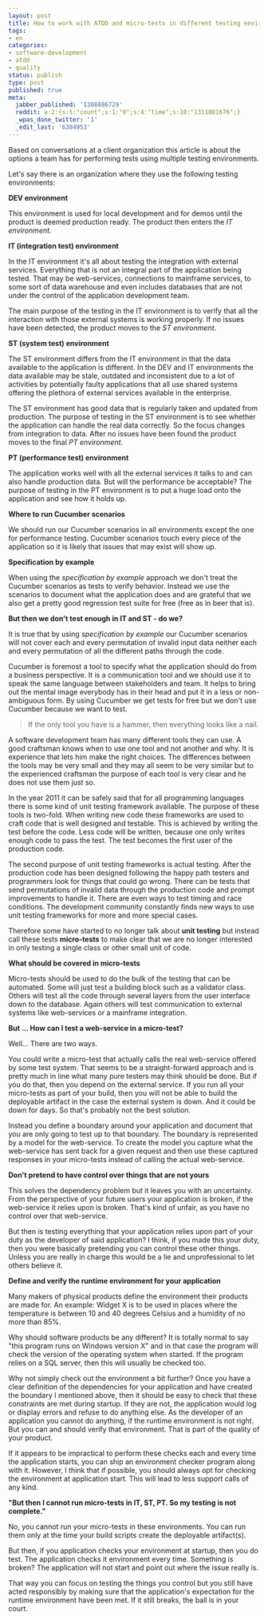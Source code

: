 ```yaml
---
layout: post
title: How to work with ATDD and micro-tests in different testing environments
tags:
- en
categories:
- software-development
- atdd
- quality
status: publish
type: post
published: true
meta:
  jabber_published: '1308886729'
  reddit: a:2:{s:5:"count";s:1:"0";s:4:"time";s:10:"1311001676";}
  _wpas_done_twitter: '1'
  _edit_last: '6384953'
---
```

Based on conversations at a client organization this article is about the options a team has for performing tests using multiple testing environments.

Let's say there is an organization where they use the following testing environments:

<strong>DEV environment</strong>

This environment is used for local development and for demos until the product is deemed production ready. The product then enters the <em>IT environment</em>.

<strong>IT (integration test) environment</strong>

In the IT environment it's all about testing the integration with external services. Everything that is not an integral part of the application being tested. That may be web-services, connections to mainframe services, to some sort of data warehouse and even includes databases that are not under the control of the application development team.

The main purpose of the testing in the IT environment is to verify that all the interaction with those external systems is working properly. If no issues have been detected, the product moves to the <em>ST environment</em>.

<strong>ST (system test) environment</strong>

The ST environment differs from the IT environment in that the data available to the application is different. In the DEV and IT environments the data available may be stale, outdated and inconsistent due to a lot of activities by potentially faulty applications that all use shared systems offering the plethora of external services available in the enterprise.

The ST environment has good data that is regularly taken and updated from production. The purpose of testing in the ST environment is to see whether the application can handle the real data correctly. So the focus changes from integration to data. After no issues have been found the product moves to the final <em>PT environment</em>.

<strong>PT (performance test) environment</strong>

The application works well with all the external services it talks to and can also handle production data. But will the performance be acceptable? The purpose of testing in the PT environment is to put a huge load onto the application and see how it holds up.

<strong>Where to run Cucumber scenarios</strong>

We should run our Cucumber scenarios in all environments except the one for performance testing. Cucumber scenarios touch every piece of the application so it is likely that issues that may exist will show up.

<strong>Specification by example</strong>

When using the <em>specification by example</em> approach we don't treat the Cucumber scenarios as tests to verify behavior. Instead we use the scenarios to document what the application does and are grateful that we also get a pretty good regression test suite for free (free as in beer that is).

<strong>But then we don't test enough in IT and ST - do we?</strong>

It is true that by using <em>specification by example</em> our Cucumber scenarios will not cover each and every permutation of invalid input data neither each and every permutation of all the different paths through the code. 

Cucumber is foremost a tool to specify what the application should do from a business perspective. It is a communication tool and we should use it to speak the same language between stakeholders and team. It helps to bring out the mental image everybody has in their head and put it in a less or non-ambiguous form. By using Cucumber we get tests for free but we don't use Cucumber because we want to test.

<blockquote>
If the only tool you have is a hammer, then everything looks like a nail.
</blockquote>

A software development team has many different tools they can use. A good craftsman knows when to use one tool and not another and why. It is experience that lets him make the right choices. The differences between the tools may be very small and they may all seem to be very similar but to the experienced craftsman the purpose of each tool is very clear and he does not use them just so.

In the year 2011 it can be safely said that for all programming languages there is some kind of unit testing framework available. The purpose of these tools is two-fold. When writing new code these frameworks are used to craft code that is well designed and testable. This is achieved by writing the test before the code. Less code will be written, because one only writes enough code to pass the test. The test becomes the first user of the production code.

The second purpose of unit testing frameworks is actual testing. After the production code has been designed following the happy path testers and programmers look for things that could go wrong. There can be tests that send permutations of invalid data through the production code and prompt improvements to handle it. There are even ways to test timing and race conditions. The development community constantly finds new ways to use unit testing frameworks for more and more special cases.

Therefore some have started to no longer talk about <strong>unit testing</strong> but instead call these tests <strong>micro-tests</strong> to make clear that we are no longer interested in only testing a single class or other small unit of code.

<strong>What should be covered in micro-tests</strong>

Micro-tests should be used to do the bulk of the testing that can be automated. Some will just test a building block such as a validator class. Others will test all the code through several layers from the user interface down to the database. Again others will test communication to external systems like web-services or a mainframe integration.

<strong>But ... How can I test a web-service in a micro-test?</strong>

Well... There are two ways.

You could write a micro-test that actually calls the real web-service offered by some test system. That seems to be a straight-forward approach and is pretty much in line what many pure testers may think should be done. But if you do that, then you depend on the external service. If you run all your micro-tests as part of your build, then you will not be able to build the deployable artifact in the case the external system is down. And it could be down for days. So that's probably not the best solution.

Instead you define a boundary around your application and document that you are only going to test up to that boundary. The boundary is represented by a model for the web-service. To create the model you capture what the web-service has sent back for a given request and then use these captured responses in your micro-tests instead of calling the actual web-service.

<strong>Don't pretend to have control over things that are not yours</strong>

This solves the dependency problem but it leaves you with an uncertainty. From the perspective of your future users your application is broken, if the web-service it relies upon is broken. That's kind of unfair, as you have no control over that web-service.

But then is testing everything that your application relies upon part of your duty as the developer of said application? I think, if you made this your duty, then you were basically pretending you can control these other things. Unless you are really in charge this would be a lie and unprofessional to let others believe it.

<strong>Define and verify the runtime environment for your application</strong>

Many makers of physical products define the environment their products are made for. An example: Widget X is to be used in places where the temperature is between 10 and 40 degrees Celsius and a humidity of no more than 85%.

Why should software products be any different? It is totally normal to say "this program runs on Windows version X" and in that case the program will check the version of the operating system when started. If the program relies on a SQL server, then this will usually be checked too.

Why not simply check out the environment a bit further? Once you have a clear definition of the dependencies for your application and have created the boundary I mentioned above, then it should be easy to check that these constraints are met during startup. If they are not, the application would log or display errors and refuse to do anything else. As the developer of an application you cannot do anything, if the runtime environment is not right. But you can and should verify that environment. That is part of the quality of your product.

If it appears to be impractical to perform these checks each and every time the application starts, you can ship an environment checker program along with it. However, I think that if possible, you should always opt for checking the environment at application start. This will lead to less support calls of any kind.

<strong>"But then I cannot run micro-tests in IT, ST, PT. So my testing is not complete."</strong>

No, you cannot run your micro-tests in these environments. You can run them only at the time your build scripts create the deployable artifact(s).

But then, if you application checks your environment at startup, then you do test. The application checks it environment every time. Something is broken? The application will not start and point out where the issue really is.

That way you can focus on testing the things you control but you still have acted responsibly by making sure that the application's expectation for the runtime environment have been met. If it still breaks, the ball is in your court.
